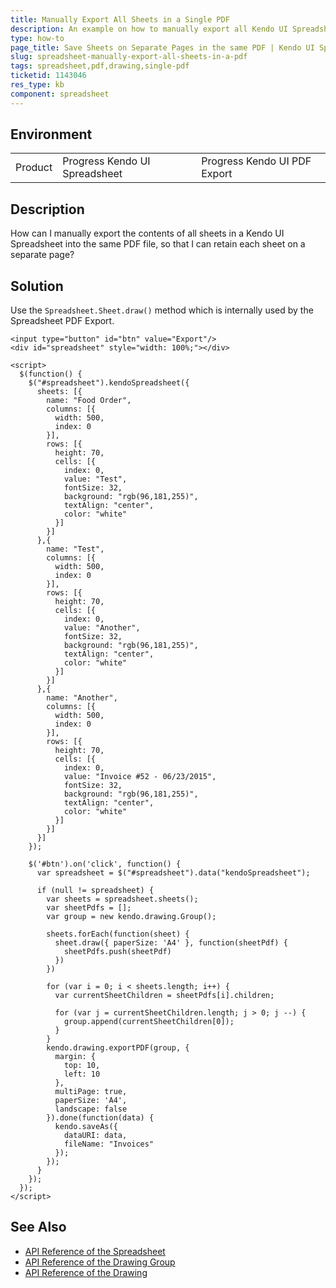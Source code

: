 ```yaml
---
title: Manually Export All Sheets in a Single PDF
description: An example on how to manually export all Kendo UI Spreadsheet sheets in a single PDF.
type: how-to
page_title: Save Sheets on Separate Pages in the same PDF | Kendo UI Spreadsheet for jQuery
slug: spreadsheet-manually-export-all-sheets-in-a-pdf
tags: spreadsheet,pdf,drawing,single-pdf
ticketid: 1143046
res_type: kb
component: spreadsheet
---
```


## Environment

<table>
 <tr>
  <td>Product</td>
  <td>Progress Kendo UI Spreadsheet</td>
  <td>Progress Kendo UI PDF Export</td>
 </tr>
</table>

## Description

How can I manually export the contents of all sheets in a Kendo UI Spreadsheet into the same PDF file, so that I can retain each sheet on a separate page?

## Solution

Use the `Spreadsheet.Sheet.draw()` method which is internally used by the Spreadsheet PDF Export.

```dojo
<input type="button" id="btn" value="Export"/>
<div id="spreadsheet" style="width: 100%;"></div>

<script>
  $(function() {
    $("#spreadsheet").kendoSpreadsheet({
      sheets: [{
        name: "Food Order",
        columns: [{
          width: 500,
          index: 0
        }],
        rows: [{
          height: 70,
          cells: [{
            index: 0,
            value: "Test",
            fontSize: 32,
            background: "rgb(96,181,255)",
            textAlign: "center",
            color: "white"
          }]
        }]
      },{
        name: "Test",
        columns: [{
          width: 500,
          index: 0
        }],
        rows: [{
          height: 70,
          cells: [{
            index: 0,
            value: "Another",
            fontSize: 32,
            background: "rgb(96,181,255)",
            textAlign: "center",
            color: "white"
          }]
        }]
      },{
        name: "Another",
        columns: [{
          width: 500,
          index: 0
        }],
        rows: [{
          height: 70,
          cells: [{
            index: 0,
            value: "Invoice #52 - 06/23/2015",
            fontSize: 32,
            background: "rgb(96,181,255)",
            textAlign: "center",
            color: "white"
          }]
        }]
      }]
    });

    $('#btn').on('click', function() {
      var spreadsheet = $("#spreadsheet").data("kendoSpreadsheet");

      if (null != spreadsheet) {
        var sheets = spreadsheet.sheets();
        var sheetPdfs = [];
		var group = new kendo.drawing.Group();

        sheets.forEach(function(sheet) {
          sheet.draw({ paperSize: 'A4' }, function(sheetPdf) {
            sheetPdfs.push(sheetPdf)
          })
        })

        for (var i = 0; i < sheets.length; i++) {
          var currentSheetChildren = sheetPdfs[i].children;

          for (var j = currentSheetChildren.length; j > 0; j --) {
            group.append(currentSheetChildren[0]);
          }
        }
        kendo.drawing.exportPDF(group, {  
          margin: {
          	top: 10,
            left: 10
          },
          multiPage: true,
          paperSize: 'A4',
          landscape: false
        }).done(function(data) {
          kendo.saveAs({
            dataURI: data,
            fileName: "Invoices"
          });
        });
      }
    });
  });
</script>
```

## See Also

* [API Reference of the Spreadsheet](http://docs.telerik.com/kendo-ui/api/javascript/ui/spreadsheet)
* [API Reference of the Drawing Group](https://docs.telerik.com/kendo-ui/api/javascript/drawing/group)
* [API Reference of the Drawing](https://docs.telerik.com/kendo-ui/api/javascript/drawing)

